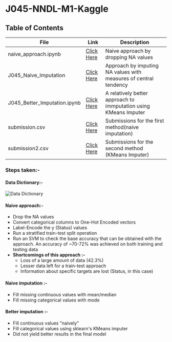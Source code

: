 # J045-NNDL-M1-Kaggle

## Table of Contents

| File                         | Link                                         | Description                                                      |
| ---------------------------- | -------------------------------------------- | ---------------------------------------------------------------- |
| naive_approach.ipynb         | [Click Here](./naive_approach.ipynb)         | Naive approach by dropping NA values                             |
| J045_Naive_Imputation        | [Click Here](./J045_NNDL_M1.ipynb)           | Approach by imputing NA values with measures of central tendency |
| J045_Better_Imputation.ipynb | [Click Here](./J045_Better_Imputation.ipynb) | A relatively better approach to immputation using KMeans Imputer |
| submission.csv               | [Click Here](./submission.csv)               | Submissions for the first method(naive imputation)               |
| submission2.csv              | [Click Here](./submission2.csv)              | Submissions for the second method (KMeans Imputer)               |

### Steps taken:-

#### Data Dictionary:-

![Data Dictionary](https://www.googleapis.com/download/storage/v1/b/kaggle-user-content/o/inbox%2F2003977%2F4465d9311ccae2f9ccb057fc7e14f26f%2FScreenshot%20from%202023-10-18%2009-42-52.png?generation=1697586187040332&alt=media)

#### Naive approach:-

- Drop the NA values
- Convert categorical columns to One-Hot Encoded vectors
- Label-Encode the y (Status) values
- Run a stratified train-test split operation
- Run an SVM to check the base accuracy that can be obtained with the approach. An accuracy of ~70-72% was achieved on both training and testing data
- **Shortcomings of this approach :-**
  - Loss of a large amount of data (42.3%)
  - Lesser data left for a train-test approach
  - Information about specific targets are lost (Status, in this case)

#### Naive imputation :-

- Fill missing continuous values with mean/median
- Fill missing categorical values with mode

#### Better imputation :-

- Fill continuous values "naively"
- Fill categorical values using sklearn's KMeans imputer
- Did not yield better results in the final model
